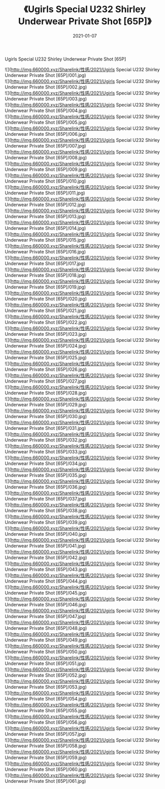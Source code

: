 ﻿---
layout: post
title:  《Ugirls Special U232 Shirley Underwear Private Shot [65P]》
date:   2021-01-07
img: http://img.660000.xyz/Sharelink/性感/2021/Ugirls Special U232 Shirley Underwear Private Shot [65P]/000.jpg
categories: [美女, 清纯, 唯美]
---

Ugirls Special U232 Shirley Underwear Private Shot [65P]

  ![](http://img.660000.xyz/Sharelink/性感/2021/Ugirls Special U232 Shirley Underwear Private Shot [65P]/001.jpg) <br> ![](http://img.660000.xyz/Sharelink/性感/2021/Ugirls Special U232 Shirley Underwear Private Shot [65P]/002.jpg) <br> ![](http://img.660000.xyz/Sharelink/性感/2021/Ugirls Special U232 Shirley Underwear Private Shot [65P]/003.jpg) <br> ![](http://img.660000.xyz/Sharelink/性感/2021/Ugirls Special U232 Shirley Underwear Private Shot [65P]/004.jpg) <br> ![](http://img.660000.xyz/Sharelink/性感/2021/Ugirls Special U232 Shirley Underwear Private Shot [65P]/005.jpg) <br> ![](http://img.660000.xyz/Sharelink/性感/2021/Ugirls Special U232 Shirley Underwear Private Shot [65P]/006.jpg) <br> ![](http://img.660000.xyz/Sharelink/性感/2021/Ugirls Special U232 Shirley Underwear Private Shot [65P]/007.jpg) <br> ![](http://img.660000.xyz/Sharelink/性感/2021/Ugirls Special U232 Shirley Underwear Private Shot [65P]/008.jpg) <br> ![](http://img.660000.xyz/Sharelink/性感/2021/Ugirls Special U232 Shirley Underwear Private Shot [65P]/009.jpg) <br> ![](http://img.660000.xyz/Sharelink/性感/2021/Ugirls Special U232 Shirley Underwear Private Shot [65P]/010.jpg) <br> ![](http://img.660000.xyz/Sharelink/性感/2021/Ugirls Special U232 Shirley Underwear Private Shot [65P]/011.jpg) <br> ![](http://img.660000.xyz/Sharelink/性感/2021/Ugirls Special U232 Shirley Underwear Private Shot [65P]/012.jpg) <br> ![](http://img.660000.xyz/Sharelink/性感/2021/Ugirls Special U232 Shirley Underwear Private Shot [65P]/013.jpg) <br> ![](http://img.660000.xyz/Sharelink/性感/2021/Ugirls Special U232 Shirley Underwear Private Shot [65P]/014.jpg) <br> ![](http://img.660000.xyz/Sharelink/性感/2021/Ugirls Special U232 Shirley Underwear Private Shot [65P]/015.jpg) <br> ![](http://img.660000.xyz/Sharelink/性感/2021/Ugirls Special U232 Shirley Underwear Private Shot [65P]/016.jpg) <br> ![](http://img.660000.xyz/Sharelink/性感/2021/Ugirls Special U232 Shirley Underwear Private Shot [65P]/017.jpg) <br> ![](http://img.660000.xyz/Sharelink/性感/2021/Ugirls Special U232 Shirley Underwear Private Shot [65P]/018.jpg) <br> ![](http://img.660000.xyz/Sharelink/性感/2021/Ugirls Special U232 Shirley Underwear Private Shot [65P]/019.jpg) <br> ![](http://img.660000.xyz/Sharelink/性感/2021/Ugirls Special U232 Shirley Underwear Private Shot [65P]/020.jpg) <br> ![](http://img.660000.xyz/Sharelink/性感/2021/Ugirls Special U232 Shirley Underwear Private Shot [65P]/021.jpg) <br> ![](http://img.660000.xyz/Sharelink/性感/2021/Ugirls Special U232 Shirley Underwear Private Shot [65P]/022.jpg) <br> ![](http://img.660000.xyz/Sharelink/性感/2021/Ugirls Special U232 Shirley Underwear Private Shot [65P]/023.jpg) <br> ![](http://img.660000.xyz/Sharelink/性感/2021/Ugirls Special U232 Shirley Underwear Private Shot [65P]/024.jpg) <br> ![](http://img.660000.xyz/Sharelink/性感/2021/Ugirls Special U232 Shirley Underwear Private Shot [65P]/025.jpg) <br> ![](http://img.660000.xyz/Sharelink/性感/2021/Ugirls Special U232 Shirley Underwear Private Shot [65P]/026.jpg) <br> ![](http://img.660000.xyz/Sharelink/性感/2021/Ugirls Special U232 Shirley Underwear Private Shot [65P]/027.jpg) <br> ![](http://img.660000.xyz/Sharelink/性感/2021/Ugirls Special U232 Shirley Underwear Private Shot [65P]/028.jpg) <br> ![](http://img.660000.xyz/Sharelink/性感/2021/Ugirls Special U232 Shirley Underwear Private Shot [65P]/029.jpg) <br> ![](http://img.660000.xyz/Sharelink/性感/2021/Ugirls Special U232 Shirley Underwear Private Shot [65P]/030.jpg) <br> ![](http://img.660000.xyz/Sharelink/性感/2021/Ugirls Special U232 Shirley Underwear Private Shot [65P]/031.jpg) <br> ![](http://img.660000.xyz/Sharelink/性感/2021/Ugirls Special U232 Shirley Underwear Private Shot [65P]/032.jpg) <br> ![](http://img.660000.xyz/Sharelink/性感/2021/Ugirls Special U232 Shirley Underwear Private Shot [65P]/033.jpg) <br> ![](http://img.660000.xyz/Sharelink/性感/2021/Ugirls Special U232 Shirley Underwear Private Shot [65P]/034.jpg) <br> ![](http://img.660000.xyz/Sharelink/性感/2021/Ugirls Special U232 Shirley Underwear Private Shot [65P]/035.jpg) <br> ![](http://img.660000.xyz/Sharelink/性感/2021/Ugirls Special U232 Shirley Underwear Private Shot [65P]/036.jpg) <br> ![](http://img.660000.xyz/Sharelink/性感/2021/Ugirls Special U232 Shirley Underwear Private Shot [65P]/037.jpg) <br> ![](http://img.660000.xyz/Sharelink/性感/2021/Ugirls Special U232 Shirley Underwear Private Shot [65P]/038.jpg) <br> ![](http://img.660000.xyz/Sharelink/性感/2021/Ugirls Special U232 Shirley Underwear Private Shot [65P]/039.jpg) <br> ![](http://img.660000.xyz/Sharelink/性感/2021/Ugirls Special U232 Shirley Underwear Private Shot [65P]/040.jpg) <br> ![](http://img.660000.xyz/Sharelink/性感/2021/Ugirls Special U232 Shirley Underwear Private Shot [65P]/041.jpg) <br> ![](http://img.660000.xyz/Sharelink/性感/2021/Ugirls Special U232 Shirley Underwear Private Shot [65P]/042.jpg) <br> ![](http://img.660000.xyz/Sharelink/性感/2021/Ugirls Special U232 Shirley Underwear Private Shot [65P]/043.jpg) <br> ![](http://img.660000.xyz/Sharelink/性感/2021/Ugirls Special U232 Shirley Underwear Private Shot [65P]/044.jpg) <br> ![](http://img.660000.xyz/Sharelink/性感/2021/Ugirls Special U232 Shirley Underwear Private Shot [65P]/045.jpg) <br> ![](http://img.660000.xyz/Sharelink/性感/2021/Ugirls Special U232 Shirley Underwear Private Shot [65P]/046.jpg) <br> ![](http://img.660000.xyz/Sharelink/性感/2021/Ugirls Special U232 Shirley Underwear Private Shot [65P]/047.jpg) <br> ![](http://img.660000.xyz/Sharelink/性感/2021/Ugirls Special U232 Shirley Underwear Private Shot [65P]/048.jpg) <br> ![](http://img.660000.xyz/Sharelink/性感/2021/Ugirls Special U232 Shirley Underwear Private Shot [65P]/049.jpg) <br> ![](http://img.660000.xyz/Sharelink/性感/2021/Ugirls Special U232 Shirley Underwear Private Shot [65P]/050.jpg) <br> ![](http://img.660000.xyz/Sharelink/性感/2021/Ugirls Special U232 Shirley Underwear Private Shot [65P]/051.jpg) <br> ![](http://img.660000.xyz/Sharelink/性感/2021/Ugirls Special U232 Shirley Underwear Private Shot [65P]/052.jpg) <br> ![](http://img.660000.xyz/Sharelink/性感/2021/Ugirls Special U232 Shirley Underwear Private Shot [65P]/053.jpg) <br> ![](http://img.660000.xyz/Sharelink/性感/2021/Ugirls Special U232 Shirley Underwear Private Shot [65P]/054.jpg) <br> ![](http://img.660000.xyz/Sharelink/性感/2021/Ugirls Special U232 Shirley Underwear Private Shot [65P]/055.jpg) <br> ![](http://img.660000.xyz/Sharelink/性感/2021/Ugirls Special U232 Shirley Underwear Private Shot [65P]/056.jpg) <br> ![](http://img.660000.xyz/Sharelink/性感/2021/Ugirls Special U232 Shirley Underwear Private Shot [65P]/057.jpg) <br> ![](http://img.660000.xyz/Sharelink/性感/2021/Ugirls Special U232 Shirley Underwear Private Shot [65P]/058.jpg) <br> ![](http://img.660000.xyz/Sharelink/性感/2021/Ugirls Special U232 Shirley Underwear Private Shot [65P]/059.jpg) <br> ![](http://img.660000.xyz/Sharelink/性感/2021/Ugirls Special U232 Shirley Underwear Private Shot [65P]/060.jpg) <br> ![](http://img.660000.xyz/Sharelink/性感/2021/Ugirls Special U232 Shirley Underwear Private Shot [65P]/061.jpg) <br>